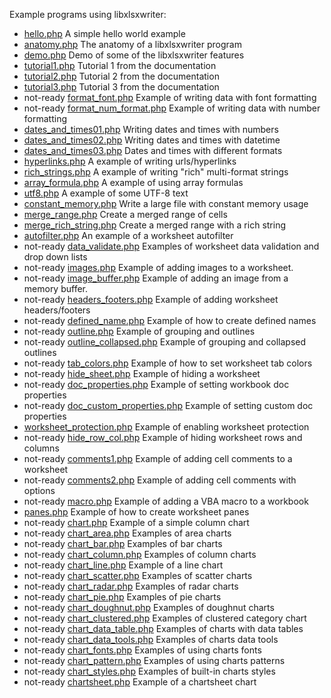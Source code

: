 Example programs using libxlsxwriter:

* [hello.php](../demos/hello.php) A simple hello world example
* [anatomy.php](../demos/anatomy.php) The anatomy of a libxlsxwriter program
* [demo.php](../demos/demo.php) Demo of some of the libxlsxwriter features
* [tutorial1.php](../demos/tutorial1.php) Tutorial 1 from the documentation
* [tutorial2.php](../demos/tutorial2.php) Tutorial 2 from the documentation
* [tutorial3.php](../demos/tutorial3.php) Tutorial 3 from the documentation
* not-ready [format_font.php](../demos/format_font.php) Example of writing data with font formatting
* not-ready [format_num_format.php](../demos/format_num_format.php) Example of writing data with number formatting
* [dates_and_times01.php](../demos/dates_and_times01.php) Writing dates and times with numbers
* [dates_and_times02.php](../demos/dates_and_times02.php) Writing dates and times with datetime
* [dates_and_times03.php](../demos/dates_and_times03.php) Dates and times with different formats
* [hyperlinks.php](../demos/hyperlinks.php) A example of writing urls/hyperlinks
* [rich_strings.php](../demos/rich_strings.php) A example of writing "rich" multi-format strings
* [array_formula.php](../demos/array_formula.php) A example of using array formulas
* [utf8.php](../demos/utf8.php) A example of some UTF-8 text
* [constant_memory.php](../demos/constant_memory.php) Write a large file with constant memory usage
* [merge_range.php](../demos/merge_range.php) Create a merged range of cells
* [merge_rich_string.php](../demos/merge_rich_string.php) Create a merged range with a rich string
* [autofilter.php](../demos/autofilter.php) An example of a worksheet autofilter
* not-ready [data_validate.php](../demos/data_validate.php) Examples of worksheet data validation and drop down lists
* not-ready [images.php](../demos/images.php) Example of adding images to a worksheet.
* not-ready [image_buffer.php](../demos/image_buffer.php) Example of adding an image from a memory buffer.
* not-ready [headers_footers.php](../demos/headers_footers.php) Example of adding worksheet headers/footers
* not-ready [defined_name.php](../demos/defined_name.php) Example of how to create defined names
* not-ready [outline.php](../demos/outline.php) Example of grouping and outlines
* not-ready [outline_collapsed.php](../demos/outline_collapsed.php) Example of grouping and collapsed outlines
* not-ready [tab_colors.php](../demos/tab_colors.php) Example of how to set worksheet tab colors
* not-ready [hide_sheet.php](../demos/hide_sheet.php) Example of hiding a worksheet
* not-ready [doc_properties.php](../demos/doc_properties.php) Example of setting workbook doc properties
* not-ready [doc_custom_properties.php](../demos/doc_custom_properties.php) Example of setting custom doc properties
* [worksheet_protection.php](../demos/worksheet_protection.php) Example of enabling worksheet protection
* not-ready [hide_row_col.php](../demos/hide_row_col.php) Example of hiding worksheet rows and columns
* not-ready [comments1.php](../demos/comments1.php) Example of adding cell comments to a worksheet
* not-ready [comments2.php](../demos/comments2.php) Example of adding cell comments with options
* not-ready [macro.php](../demos/macro.php) Example of adding a VBA macro to a workbook
* [panes.php](../demos/panes.php) Example of how to create worksheet panes
* not-ready [chart.php](../demos/chart.php) Example of a simple column chart
* not-ready [chart_area.php](../demos/chart_area.php) Examples of area charts
* not-ready [chart_bar.php](../demos/chart_bar.php) Examples of bar charts
* not-ready [chart_column.php](../demos/chart_column.php) Examples of column charts
* not-ready [chart_line.php](../demos/chart_line.php) Example of a line chart
* not-ready [chart_scatter.php](../demos/chart_scatter.php) Examples of scatter charts
* not-ready [chart_radar.php](../demos/chart_radar.php) Examples of radar charts
* not-ready [chart_pie.php](../demos/chart_pie.php) Examples of pie charts
* not-ready [chart_doughnut.php](../demos/chart_doughnut.php) Examples of doughnut charts
* not-ready [chart_clustered.php](../demos/chart_clustered.php) Examples of clustered category chart
* not-ready [chart_data_table.php](../demos/chart_data_table.php) Examples of charts with data tables
* not-ready [chart_data_tools.php](../demos/chart_data_tools.php) Examples of charts data tools
* not-ready [chart_fonts.php](../demos/chart_fonts.php) Examples of using charts fonts
* not-ready [chart_pattern.php](../demos/chart_pattern.php) Examples of using charts patterns
* not-ready [chart_styles.php](../demos/chart_styles.php) Examples of built-in charts styles
* not-ready [chartsheet.php](../demos/chartsheet.php) Example of a chartsheet chart
